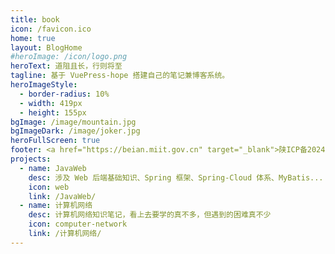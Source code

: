 ```yaml
---
title: book
icon: /favicon.ico
home: true
layout: BlogHome
#heroImage: /icon/logo.png
heroText: 道阻且长，行则将至
tagline: 基于 VuePress-hope 搭建自己的笔记兼博客系统。
heroImageStyle:
  - border-radius: 10%
  - width: 419px
  - height: 155px
bgImage: /image/mountain.jpg
bgImageDark: /image/joker.jpg
heroFullScreen: true
footer: <a href="https://beian.miit.gov.cn" target="_blank">陕ICP备2024057022号</a>
projects:
  - name: JavaWeb
    desc: 涉及 Web 后端基础知识、Spring 框架、Spring-Cloud 体系、MyBatis...
    icon: web
    link: /JavaWeb/
  - name: 计算机网络
    desc: 计算机网络知识笔记，看上去要学的真不多，但遇到的困难真不少
    icon: computer-network
    link: /计算机网络/
---
```

